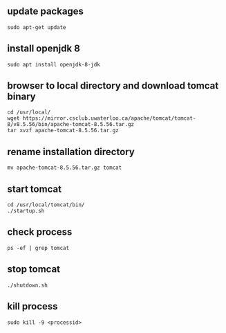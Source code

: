 

## update packages
``` 
sudo apt-get update
``` 
## install openjdk 8

```
sudo apt install openjdk-8-jdk 
``` 
## browser to local directory and download tomcat binary

``` 
cd /usr/local/
wget https://mirror.csclub.uwaterloo.ca/apache/tomcat/tomcat-8/v8.5.56/bin/apache-tomcat-8.5.56.tar.gz
tar xvzf apache-tomcat-8.5.56.tar.gz 
``` 

## rename installation directory
``` 
mv apache-tomcat-8.5.56.tar.gz tomcat 
``` 
## start tomcat
``` 
cd /usr/local/tomcat/bin/
./startup.sh 
```

## check process 
 ``` 
 ps -ef | grep tomcat
``` 
## stop tomcat 
``` 
./shutdown.sh
``` 
 
## kill process 
``` 
sudo kill -9 <processid> 
``` 

